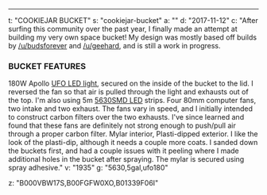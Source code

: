 ---
t: "COOKIEJAR BUCKET"
s: "cookiejar-bucket"
a: ""
d: "2017-11-12"
c: "After surfing this community over the past year, I finally made an attempt at building my very own space bucket! My design was mostly based off builds by <a href='/u/budsforever'>/u/budsforever</a> and <a href='/u/geehard'>/u/geehard</a>, and is still a work in progress.

<h3>BUCKET FEATURES</h3>
180W Apollo <a href='https://amzn.to/36NO5zr'>UFO LED light</a>, secured on the inside of the bucket to the lid. I reversed the fan so that air is pulled through the light and exhausts out of the top. I'm also using 5m <a href='https://amzn.to/30TZOZn'>5630SMD LED</a> strips.
Four 80mm computer fans, two intake and two exhaust. The fans vary in speed, and I initially intended to construct carbon filters over the two exhausts. I've since learned and found that these fans are definitely not strong enough to push/pull air through a proper carbon filter.
Mylar interior, Plasti-dipped exterior. I like the look of the plasti-dip, although it needs a couple more coats. I sanded down the buckets first, and had a couple issues with it peeling where I made additional holes in the bucket after spraying. The mylar is secured using spray adhesive."
v: "1935"
g: "5630,5gal,ufo180"

z: "B000VBW17S,B00FGFW0XO,B01339F06I"
